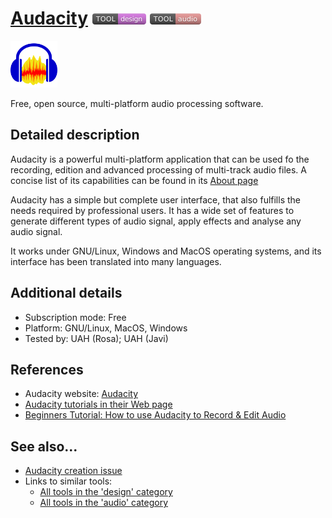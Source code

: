 # [Audacity](https://www.audacityteam.org/)  [<img src="images/design.png" align="bottom">](https://github.com/e-CLOSE/Toolbox/issues?q=label%3A01_TOOL+label%3Adesign) [<img src="images/audio.png" align="bottom">](https://github.com/e-CLOSE/Toolbox/issues?q=label%3A01_TOOL+label%3Aaudio)

[<img src="images/audacity.png" align="bottom" height="75" alt="audacity Logo">](https://www.audacityteam.org/)

Free, open source, multi-platform audio processing software.


## Detailed description 

Audacity is a powerful multi-platform application that can be used fo
the recording, edition and advanced processing of multi-track audio
files. A concise list of its capabilities can be found in its [About
page](https://www.audacityteam.org/about/)

Audacity has a simple but complete user interface, that also fulfills
the needs required by professional users. It has a wide set of
features to generate different types of audio signal, apply effects
and analyse any audio signal.

It works under GNU/Linux, Windows and MacOS operating
systems, and its interface has been translated into many languages. 


## Additional details

- Subscription mode: Free
- Platform: GNU/Linux, MacOS, Windows
- Tested by: UAH (Rosa); UAH (Javi)


## References

- Audacity website: [Audacity](https://www.audacityteam.org/)
- [Audacity tutorials in their Web page](https://manual.audacityteam.org/man/tutorials.html)
- [Beginners Tutorial: How to use Audacity to Record & Edit Audio](https://www.youtube.com/watch?v=yzJ2VyYkmaA)

## See also...

- [Audacity creation issue](https://github.com/e-CLOSE/Toolbox/issues/117)
- Links to similar tools:
  - [All tools in the 'design' category](https://github.com/e-CLOSE/Toolbox/issues?q=label%3A01_TOOL+label%3Adesign)
  - [All tools in the 'audio' category](https://github.com/e-CLOSE/Toolbox/issues?q=label%3A01_TOOL+label%3Aaudio)
